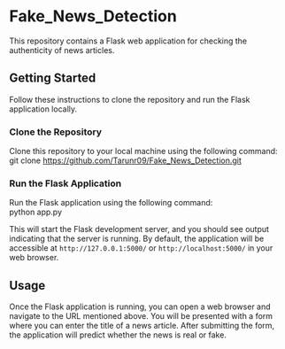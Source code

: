 # Fake_News_Detection

This repository contains a Flask web application for checking the authenticity of news articles.

## Getting Started

Follow these instructions to clone the repository and run the Flask application locally.

### Clone the Repository

Clone this repository to your local machine using the following command: <br>
git clone https://github.com/Tarunr09/Fake_News_Detection.git

### Run the Flask Application

Run the Flask application using the following command: <br>
python app.py

This will start the Flask development server, and you should see output indicating that the server is running. By default, the application will be accessible at `http://127.0.0.1:5000/` or `http://localhost:5000/` in your web browser.

## Usage

Once the Flask application is running, you can open a web browser and navigate to the URL mentioned above. You will be presented with a form where you can enter the title of a news article. After submitting the form, the application will predict whether the news is real or fake.

